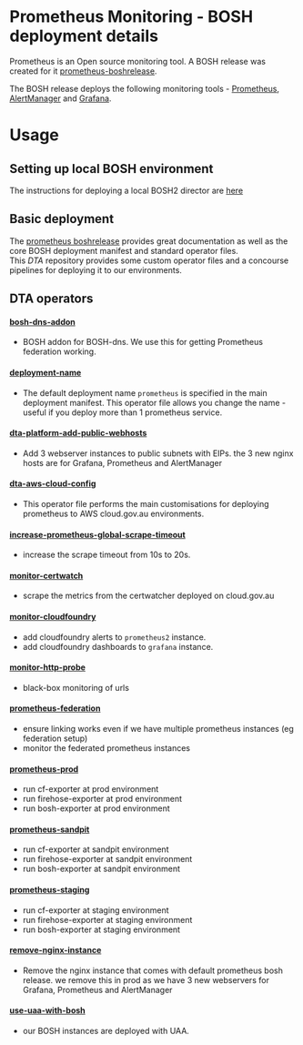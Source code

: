 # Prometheus Monitoring - BOSH deployment details

Prometheus is an Open source monitoring tool.  A BOSH release was created for it [prometheus-boshrelease](https://github.com/cloudfoundry-community/prometheus-boshrelease).

The BOSH release deploys the following monitoring tools - [Prometheus](<https://prometheus.io/>), [AlertManager](https://github.com/prometheus/alertmanager) and  [Grafana](<https://grafana.com/>).


# Usage

## Setting up local BOSH environment
The instructions for deploying a local BOSH2 director are [here](https://github.com/cloudfoundry/bosh-deployment)

## Basic deployment
The [prometheus boshrelease](https://github.com/cloudfoundry-community/prometheus-boshrelease) provides great documentation as well as the core BOSH deployment manifest and standard operator files.  
This *DTA* repository provides some custom operator files and a concourse pipelines for deploying it to our environments.

## DTA operators

#### [bosh-dns-addon](operators/bosh-dns-addon.yml)
- BOSH addon for BOSH-dns.  We use this for getting Prometheus federation working.

#### [deployment-name](operators/deployment-name.yml)
- The default deployment name `prometheus` is specified in the main deployment manifest.  This operator file allows you change the name - useful if you deploy more than 1 prometheus service.

#### [dta-platform-add-public-webhosts](operators/dta-platform-add-public-webhosts.yml)
- Add 3 webserver instances to public subnets with EIPs.  the 3 new nginx hosts are for Grafana, Prometheus and AlertManager

#### [dta-aws-cloud-config](operators/dta-aws-cloud-config.yml)
- This operator file performs the main customisations for deploying prometheus to AWS cloud.gov.au environments.

#### [increase-prometheus-global-scrape-timeout](operators/increase-prometheus-global-scrape-timeout.yml)
- increase the scrape timeout from 10s to 20s.

#### [monitor-certwatch](operators/monitor-certwatch.yml)
- scrape the metrics from the certwatcher deployed on cloud.gov.au

#### [monitor-cloudfoundry](operators/monitor-cloudfoundry.yml)
- add cloudfoundry alerts to `prometheus2` instance.
- add cloudfoundry dashboards to `grafana` instance.

#### [monitor-http-probe](operators/monitor-http-probe.yml)
- black-box monitoring of urls

#### [prometheus-federation](operators/prometheus-federation.yml)
- ensure linking works even if we have multiple prometheus instances (eg federation setup)
- monitor the federated prometheus instances

#### [prometheus-prod](operators/prometheus-prod.yml)
- run cf-exporter at prod environment
- run firehose-exporter at prod environment
- run bosh-exporter at prod environment

#### [prometheus-sandpit](operators/prometheus-sandpit.yml)
- run cf-exporter at sandpit environment
- run firehose-exporter at sandpit environment
- run bosh-exporter at sandpit environment

#### [prometheus-staging](operators/prometheus-staging.yml)
- run cf-exporter at staging environment
- run firehose-exporter at staging environment
- run bosh-exporter at staging environment

#### [remove-nginx-instance](operators/remove-nginx-instance.yml)
- Remove the nginx instance that comes with default prometheus bosh release.  we remove this in prod as we have 3 new webservers for Grafana, Prometheus and AlertManager


#### [use-uaa-with-bosh](operators/use-uaa-with-bosh.yml)
- our BOSH instances are deployed with UAA.
